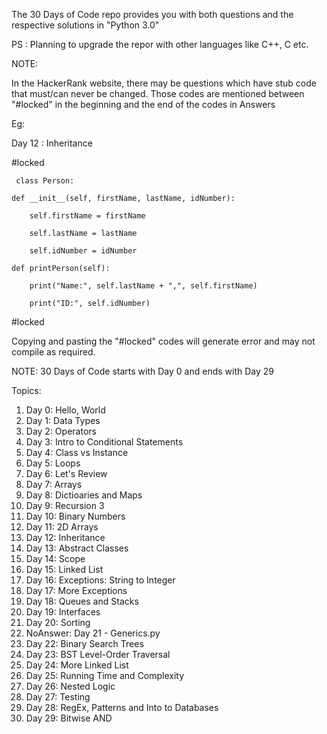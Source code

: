 The 30 Days of Code repo provides you with both questions and the respective solutions in "Python 3.0"

PS : Planning to upgrade the repor with other languages like C++, C etc.

NOTE:

In the HackerRank website, there may be questions which have stub code that must/can never be changed.
Those codes are mentioned between "#locked" in the beginning and the end of the codes in Answers

Eg:

Day 12 : Inheritance

#locked

     class Person:

	def __init__(self, firstName, lastName, idNumber):
	
		self.firstName = firstName
		
		self.lastName = lastName
		
		self.idNumber = idNumber
		
	def printPerson(self):
	
		print("Name:", self.lastName + ",", self.firstName)
		
		print("ID:", self.idNumber)
		
#locked

Copying and pasting the "#locked" codes will generate error and may not compile as required.

NOTE:
30 Days of Code starts with Day 0 and ends with Day 29


Topics:

1. Day 0: Hello, World
2. Day 1: Data Types
3. Day 2: Operators
4. Day 3: Intro to Conditional Statements
5. Day 4: Class vs Instance
6. Day 5: Loops
7. Day 6: Let's Review
8. Day 7: Arrays
9. Day 8: Dictioaries and Maps
10. Day 9: Recursion 3
11. Day 10: Binary Numbers
12. Day 11: 2D Arrays
13. Day 12: Inheritance
14. Day 13: Abstract Classes
15. Day 14: Scope
16. Day 15: Linked List
17. Day 16: Exceptions: String to Integer
18. Day 17: More Exceptions
19. Day 18: Queues and Stacks
20. Day 19: Interfaces
21. Day 20: Sorting
22. NoAnswer: Day 21 - Generics.py
23. Day 22: Binary Search Trees
24. Day 23: BST Level-Order Traversal
25. Day 24: More Linked List
26. Day 25: Running Time and Complexity
27. Day 26: Nested Logic
28. Day 27: Testing
29. Day 28: RegEx, Patterns and Into to Databases
30. Day 29: Bitwise AND


